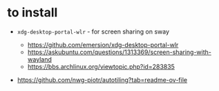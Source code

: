 # to install

- `xdg-desktop-portal-wlr` - for screen sharing on sway
    - https://github.com/emersion/xdg-desktop-portal-wlr
    - https://askubuntu.com/questions/1313369/screen-sharing-with-wayland
    - https://bbs.archlinux.org/viewtopic.php?id=283835
    
- https://github.com/nwg-piotr/autotiling?tab=readme-ov-file